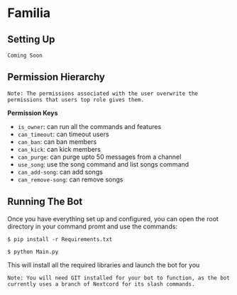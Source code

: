 # Familia

## Setting Up

```Coming Soon```


## Permission Hierarchy

```Note: The permissions associated with the user overwrite the permissions that users top role gives them.```

**Permission Keys**
- `is_owner`: can run all the commands and features
- `can_timeout`: can timeout users
- `can_ban`: can ban members
- `can_kick`: can kick members
- `can_purge`: can purge upto 50 messages from a channel
- `use_song`: use the song command and list songs command
- `can_add-song`: can add songs
- `can_remove-song`: can remove songs


## Running The Bot

Once you have everything set up and configured, you can open the root directory in your command promt and use the commands:

```shell
$ pip install -r Requirements.txt

$ python Main.py
```

This will install all the required libraries and launch the bot for you

```Note: You will need GIT installed for your bot to function, as the bot currently uses a branch of Nextcord for its slash commands.```